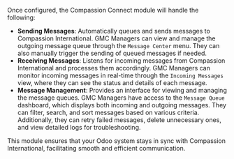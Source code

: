 Once configured, the Compassion Connect module will handle the following:

- **Sending Messages**: Automatically queues and sends messages to Compassion International. GMC Managers can view and manage the outgoing message queue through the `Message Center` menu. They can also manually trigger the sending of queued messages if needed.
- **Receiving Messages**: Listens for incoming messages from Compassion International and processes them accordingly. GMC Managers can monitor incoming messages in real-time through the `Incoming Messages` view, where they can see the status and details of each message.
- **Message Management**: Provides an interface for viewing and managing the message queues. GMC Managers have access to the `Message Queue` dashboard, which displays both incoming and outgoing messages. They can filter, search, and sort messages based on various criteria. Additionally, they can retry failed messages, delete unnecessary ones, and view detailed logs for troubleshooting.

This module ensures that your Odoo system stays in sync with Compassion International, facilitating smooth and efficient communication.